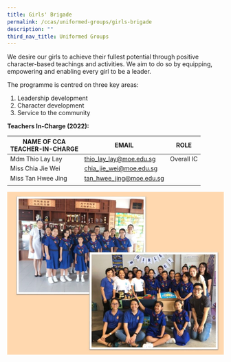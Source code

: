 ```yaml
---
title: Girls' Brigade
permalink: /ccas/uniformed-groups/girls-brigade
description: ""
third_nav_title: Uniformed Groups
---
```

We desire our girls to achieve their fullest potential through positive character-based teachings and activities. We aim to do so by equipping, empowering and enabling every girl to be a leader.

The programme is centred on three key areas: 
1. Leadership development
2. Character development
3. Service to the community  

**Teachers In-Charge (2022):**

| NAME OF CCA<br>TEACHER-IN-CHARGE | EMAIL | ROLE |
|---|---|---|
| Mdm Thio Lay Lay | thio_lay_lay@moe.edu.sg | Overall IC |
| Miss Chia Jie Wei | chia_jie_wei@moe.edu.sg |   |
| Miss Tan Hwee Jing | tan_hwee_jing@moe.edu.sg |   |
| | | |

![](/images/Slide20.jpg)